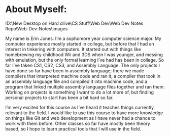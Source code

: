 # About Myself:

!D:\New Desktop on Hard drive\CS Stuff\Web Dev\Web Dev Notes Repo\Web-Dev-Notes\images

My name is Erin Jones. I’m a sophomore year computer science major. My computer experience mostly started in college, but before that I had an interest in tinkering with computers. It started out with things like homebrewing my childhood Wii and 3DS when I was younger, and messing with emulation, but the only formal learning I’ve had has been in college. So far I’ve taken CS1, CS2, CS3, and Assembly Language. The only projects I have done so far have been in assembly language; there we made compilers that interpreted machine code and ran it, a compiler that took in an assembly language file and compiled it into machine code, and a program that linked multiple assembly language files together and ran them. Working on projects is something I want to do a lot more of, but finding personal projects to start has been a bit hard so far.

I’m very excited for this course as I’ve heard it teaches things currently relevant to the field. I would like to use this course to have more knowledge on things like Git and web development as I have never had a chance to work with them before. Other classes so far have mostly been theory based, so I hope to learn practical tools that I will use in the field.